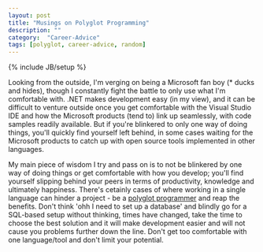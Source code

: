 ```yaml
---
layout: post
title: "Musings on Polyglot Programming"
description: ""
category:  "Career-Advice"
tags: [polyglot, career-advice, random]
---
```

{% include JB/setup %}

Looking from the outside, I'm verging on being a Microsoft fan boy (* ducks and hides), though I constantly fight the battle to only use what I'm comfortable with. .NET makes development easy (in my view), and it can be difficult to venture outside once you get comfortable with the Visual Studio IDE and how the Microsoft products (tend to) link up seamlessly, with code samples readily available. 
But if you're blinkered to only one way of doing things, you'll quickly find yourself left behind, in some cases waiting for the Microsoft products to catch up with open source tools implemented in other languages.

My main piece of wisdom I try and pass on is to not be blinkered by one way of doing things or get comfortable with how you develop;  you'll find yourself slipping behind your peers in terms of productivity, knowledge and ultimately happiness.
There's cetainly cases of where working in a single language can hinder a project - be a [polyglot programmer](http://msdn.microsoft.com/en-us/magazine/dd483224.aspx) and reap the benefits. 
Don't think 'ohh I need to set up a database' and blindly go for a SQL-based setup without thinking, times have changed, take the time to choose the best solution and it will make development easier and will not cause you problems further down the line. Don't get too comfortable with one language/tool and don't limit your potential.